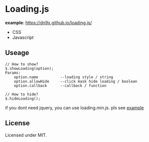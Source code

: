 
# Loading.js

**example**: https://dn9x.github.io/loading.js/

* CSS
* Javascript


## Useage
```
// How to show?
$.showLoading(option);  
Params:  
    option.name          --loading style / string  
    option.allowHide     --click mask hide loading / boolean  
    option.callback      --callback / function  

// How to hide?  
$.hideLoading();
```

if you dont need jquery, you can use loading.min.js. pls see [example](https://dn9x.github.io/loading.js/)

## License
Licensed under MIT.